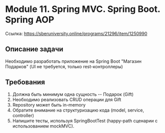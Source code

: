 # Module 11. Spring MVC. Spring Boot. Spring AOP
Ссылка: https://sberuniversity.online/programs/21296/item/1250990

## Описание задачи
Необходимо разработать приложение на Spring Boot "Магазин Подарков" (UI не требуется, только rest-контроллеры)

## Требования
1. Должна быть минимум одна сущность -- Подарок (Gift)
2. Необходимо реализовать CRUD операции для Gift
3. Repository может быть in-memory
4. Обратите внимание на структуризацию кода (model, service, controller)
5. Напишите тесты, используя SpringBootTest (happy-path сценарии с использованием mockMVC).
